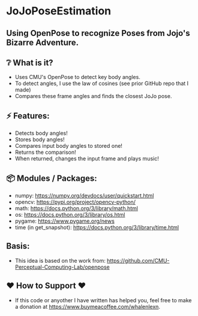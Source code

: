 # JoJoPoseEstimation

## Using OpenPose to recognize Poses from Jojo's Bizarre Adventure.

## :grey_question: What is it?
* Uses CMU's OpenPose to detect key body angles. 
* To detect angles, I use the law of cosines (see prior GitHub repo that I made)
* Compares these frame angles and finds the closest JoJo pose.
## :zap: Features:
* Detects body angles!
* Stores body angles!
* Compares input body angles to stored one!
* Returns the comparison!
* When returned, changes the input frame and plays music!

## :package: Modules / Packages:
* numpy: https://numpy.org/devdocs/user/quickstart.html
* opencv: https://pypi.org/project/opencv-python/
* math: https://docs.python.org/3/library/math.html
* os: https://docs.python.org/3/library/os.html
* pygame: https://www.pygame.org/news
* time (in get_snapshot): https://docs.python.org/3/library/time.html

## Basis:
* This idea is based on the work from:
https://github.com/CMU-Perceptual-Computing-Lab/openpose

## ❤️ How to Support ❤️
- If this code or anyother I have written has helped you, feel free to make a donation at https://www.buymeacoffee.com/whalenlexn.

